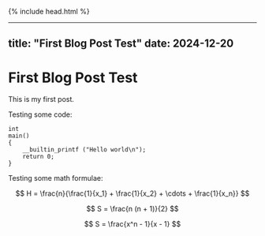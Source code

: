 {% include head.html %}

---
title: "First Blog Post Test"
date: 2024-12-20
---

# First Blog Post Test

This is my first post.

Testing some code:

```
int
main()
{
    __builtin_printf ("Hello world\n");
    return 0;
}
```

Testing some math formulae:

$$
H = \frac{n}{\frac{1}{x_1} + \frac{1}{x_2} + \cdots + \frac{1}{x_n}}
$$

$$
S = \frac{n (n + 1)}{2}
$$

$$
S = \frac{x^n - 1}{x - 1}
$$
